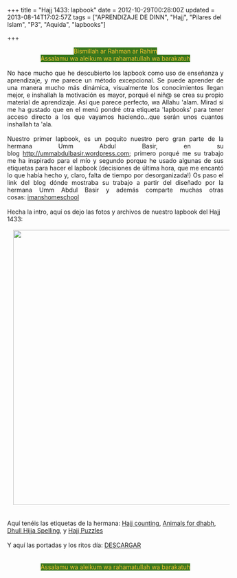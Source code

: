 +++
title = "Hajj 1433: lapbook"
date = 2012-10-29T00:28:00Z
updated = 2013-08-14T17:02:57Z
tags = ["APRENDIZAJE DE DINN", "Hajj", "Pilares del Islam", "P3", "Aquida", "lapbooks"]

+++

<div dir="ltr" style="text-align: left;" trbidi="on"><div style="text-align: center;"><span style="background-color: #38761d; color: #f1c232;">Bismillah ar Rahman ar Rahim</span></div><div style="text-align: center;"><span style="background-color: #38761d; color: #f1c232;">Assalamu wa aleikum wa rahamatullah wa barakatuh</span></div><div style="text-align: justify;"><span style="background-color: #38761d; color: #f1c232;"><br /></span></div><div style="text-align: justify;">No hace mucho que he descubierto los lapbook como uso de enseñanza y aprendizaje, y me parece un método excepcional. Se puede aprender de una manera mucho más dinámica, visualmente los conocimientos llegan mejor, e inshallah la motivación es mayor, porqué el niñ@ se crea su propio material de aprendizaje. Así que parece perfecto, wa Allahu 'alam. Mirad si me ha gustado que en el menú pondré otra etiqueta 'lapbooks' para tener acceso directo a los que vayamos haciendo...que serán unos cuantos inshallah ta 'ala.</div><br /><div style="text-align: justify;">Nuestro primer lapbook, es un poquito nuestro pero gran parte de la hermana Umm Abdul Basir, en su blog&nbsp;<a href="http://ummabdulbasir.wordpress.com/">http://ummabdulbasir.wordpress.com</a>; primero porqué me su trabajo me ha inspirado para el mío y segundo porque he usado algunas de sus etiquetas para hacer el lapbook (decisiones de última hora, que me encantó lo que había hecho y, claro, falta de tiempo por desorganizada!) Os paso el link del blog dónde mostraba su trabajo a partir del diseñado por la hermana Umm Abdul Basir y además comparte muchas otras cosas:&nbsp;<a href="http://imanshomeschool.wordpress.com/2010/10/27/hajj-mini-lapbook/">imanshomeschool</a></div><br />Hecha la intro, aquí os dejo las fotos y archivos de nuestro lapbook del Hajj 1433:<br /><br /><div class="separator" style="clear: both; text-align: center;"></div><div class="separator" style="clear: both; text-align: center;"><a href="http://1.bp.blogspot.com/-laKofmUhHdg/UgucCX44xqI/AAAAAAAAFdI/R1P63Xl2FrU/s1600/Untitled-lap.jpg" imageanchor="1" style="margin-left: 1em; margin-right: 1em;"><img border="0" src="http://1.bp.blogspot.com/-laKofmUhHdg/UgucCX44xqI/AAAAAAAAFdI/R1P63Xl2FrU/s1600/Untitled-lap.jpg" height="640" width="640" /></a></div><br /><div class="separator" style="clear: both; text-align: center;"></div><br />Aquí tenéis las etiquetas de la hermana: <a href="http://ummabdulbasir.files.wordpress.com/2010/01/hajjcounting.pdf">Hajj counting</a>, <a href="http://ummabdulbasir.files.wordpress.com/2009/11/animalmatchhajj1.pdf">Animals for dhabh</a>, <a href="http://ummabdulbasir.files.wordpress.com/2010/01/dhul-hijjah-spelling-tabs.pdf">Dhull Hijja Spelling</a>, y <a href="http://ummabdulbasir.files.wordpress.com/2009/11/twopiecehajjpuzzles.pdf">Hajj Puzzles</a><br /><div class="separator" style="clear: both; text-align: center;"></div><br />Y aquí las portadas y los ritos día:&nbsp;<a href="https://www.box.com/files/0/f/456723989/lapbook1">DESCARGAR</a><br /><br /><br /><div style="text-align: center;"><span style="background-color: #38761d; color: #f1c232;">Assalamu wa aleikum wa rahamatullah wa barakatuh</span></div><div><span style="background-color: #38761d; color: #f1c232;"><br /></span></div><br /></div>
